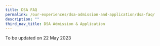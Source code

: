 ```yaml
---
title: DSA FAQ
permalink: /our-experiences/dsa-admission-and-application/dsa-faq/
description: ""
third_nav_title: DSA Admission & Application
---
```

To be updated on 22 May 2023
<div hidden="">

**General**

|  |  |
|---|---|
| Question 1 | • My child may be eligible for more than a single DSA. Hence, I would like to know how that works.<br>• Can a child be assessed under other categories despite registering for DSA Sports?<br>• Can my child apply for both DSA Score and Service Leadership? |
| Answer | Applicants can apply for more than one talent area from a school.<br><br>On the DSA-Sec portal, indicate up to 3 choices and 3 talent areas. You may indicate up to 2 talent areas for the same school. If you are intending to apply for 2 talent areas at the same school, you must indicate both as separate choices.<br><br>Your child will be required to rank his/ her choice during the School Preference Submission. |
| Question 2 | • What are the documents that we need to submit for DSA?<br>• How many certificates should we produce? |
| Answer | Your child’s primary school information will automatically be shared with us. This information includes your child's Co-curricular Activities (CCA), Values in Action (VIA) involvement, School-based achievements and awards, NAPFA results and Junior Sports Academy participation. You do not need to input these information.<br><br>On the DSA-Sec portal, you may provide information on non-school based activities and achievements, which are related to your child's chosen talent areas. This section is non-compulsory, with a limit of 10 entries. There is no specific requirement to the number of certificates that you need to present. We suggest that you piece the supporting documents in accordance to the selection criteria so that the assessor can have a clearer idea of your child’s talents/ interests, based on the supporting documents. |
| Question 3 | What is the PSLE score for DSA admission? |
| Answer | Jurong Secondary School offers N(A) and N(T) courses in addition to Express Course.<br>If your child/ ward has been offered a Confirmed Offer for our school, his/ her PSLE aggregate must at least qualify them for the N(T) course (source: MOE website [https://www.moe.gov.sg/secondary/courses/](https://www.moe.gov.sg/secondary/courses/)) |
| Question 4 | What is Jurong Secondary School’s cutoff for this year’s intake? |
| Answer | PSLE score range of 2021<br>• Express: 6 - 15<br>• Normal (Academic): 21 - 23<br>• Normal (Technical): 25 - 28 |
| Question 5 | • If my child loses interest in the programme, can he opt out?<br>• Can my child withdraw from the DSA program after my child is accepted in the DSA program?<br>• If my child were to enrol for basketball DSA, can he change to a different course at a later date? |
| Answer | It is MOE’s policy that a student will commit to the particular DSA programme that he/ she is accepted for, to fully develop the talent in that area.<br><br>In the event that your child is not sure that he/ she can sustain the programme for the next 4/ 5 years, then it may be advisable to reconsider the DSA option and look at entry via Secondary One Posting. |
| Question 6 | How will you allocate the class for the students who enrolls through DSA? |
| Answer | DSA students together with the rest of the S1 cohort for 2022 will be randomly allocated to the classes based on the course that they are eligible for. As Jurong Secondary is a pilot school for Full Subject-Based Banding, each S1 class will have approximately 34 students (instead of the usual 40) and have students from different courses in the same form class.<br><br>Each class will comprise ~20 students from Express; ~9 students from N(A); ~5 students from N(T) |
| Question 7 | • Is it possible that the child successfully qualifies for more than 1 DSA choice?<br>• Can my child choose the DSA he wants if he applies for 2 DSAs for the same school, and both applications are successful? |
| Answer | In the event that an applicant has applied for 2 talent areas in the same school, the school will only give him/her a confirmed offer for 1 talent area if successful.<br><br>The applicant may make his/ her preferences known to the interviewers during the 2 interviews. |
| Question 8 | • What happens if my child’s DSA application is accepted but the actual PSLE score falls below the cutoff? Will she be accepted to the school eventually?<br>• For the DSA programme, is streaming to Express or Normal course dependent on the child's PSLE result? |
| Answer | Jurong Secondary School offers 3 academic courses of Express, N(A) and N(T). Students who are given a Confirmed Offer are guaranteed a place in the school, provided that they accept the offer and qualify for one of the 3 academic courses based on their PSLE results. |
| Question 9 | • Who is eligible for DSA?<br>• What are the minimum requirements which Jurong Secondary School looks at when selecting students under DSA? |
| Answer | All applicants who are eligible for Secondary One admission in 2023 are eligible for the DSA programme. |
| Question 10 | If my child is not academically strong, will my child still be considered for DSA? |
| Answer | DSA is a means to acknowledge special talents of students. JSS does offer all the 3 different streams, and any child, regardless of his/her academic level, will be considered. Your child will be posted to the academic course that he/ she qualifies for based on his/ her PSLE results. |
| Question 11 | If the cut-off point is 8-10, does my child need to score 8-10 AL points to be accepted or does my child need to achieve 4-22 AL points (express)? |
| Answer | Under the DSA- Sec Exercise, a child who is offered a place in our school and takes up that offer will need to qualify for MOE Secondary School Course eligibility under the AL Scoring System.<br><br>This means that a child who scores within the range of 4-22 will be placed in the Express Course.<br><br>To be successfully admitted to a DSA school, your child's Primary School Leaving Examination (PSLE) results must qualify them for a course that the school offers.<br><br>For more information, please refer to MOE Website -<br> [https://www.moe.gov.sg/microsites/psle-fsbb/psle/new-psle-scoring-system.html](https://www.moe.gov.sg/microsites/psle-fsbb/psle/new-psle-scoring-system.html) |
| Question 12 | If my child gets AL 21, will he be streamed into the Express course? |
| Answer | With an AL Score in the range of 21 - 22, students will get an option of either Express or N(A) course.<br><br>For more information, please refer to MOE Website -<br>[https://www.moe.gov.sg/microsites/psle-fsbb/psle/new-psle-scoring-system.html](https://www.moe.gov.sg/microsites/psle-fsbb/psle/new-psle-scoring-system.html) |
| Question 13 | I understand that the cut-off point is between 6 to 15 AL for the Express course in Jurong Sec. If my child scores 20 AL and he is accepted under DSA, will he be placed under Express? |
| Answer | Yes. He will be placed in the Express course as an AL score of 20 will qualify him for the Express course.<br><br>For more information, please refer to MOE Website -<br>[https://www.moe.gov.sg/microsites/psle-fsbb/psle/new-psle-scoring-system.html](https://www.moe.gov.sg/microsites/psle-fsbb/psle/new-psle-scoring-system.html) |
| Question 14 | Is there any difference in the selection process due to students’ citizenship status? (E.g. Singaporean, PR and International Student) |
| Answer | No, there is no difference. |
| Question 15 | How do we prepare for the DSA Interview? |
| Answer | Shortlisted applicants will be notified to attend in-person interviews/ sports trials.<br><br>For SCoRe, the selection consists of 2 parts. The first part will consist of an interview to find out more about why your child is interested in DSA SCoRe and what he/ she is passionate about in Science. The second part will be a group collaboration discussion on a science investigation with other applicants.<br><br>For Service Leadership, there will be a series of questions to assess the applicant’s passion, interest and motivation. There will also be scenarios for the applicant to present his/ her viewpoint and possible actions that he/ she will take to further his/ her cause.<br><br>For Sports, shortlisted applicants will be invited to attend in-person sports trials. |
| Question 16 | • How and when do I apply for DSA?<br>• Do I enroll in DSA before or after the PSLE result? |
| Answer | Application for DSA-Sec can be submitted through the online DSA-Sec Portal. The application is open from 5 May 2022 to 1 Jun 2022, closing time at 3pm.<br><br>For more information, please refer to MOE website –<br>[https://www.moe.gov.sg/secondary/dsa/application/](https://www.moe.gov.sg/secondary/dsa/application/) |
| | |

**Science**

|  |  |
|---|---|
| Question 1 | If my child has not participated in the Science Olympiad, is it alright for him to apply for DSA Science? What is the criteria to apply for it? | 
| Answer | The applicant does not require Science Olympiad to apply for DSA Science. The qualities that we look out for in applicants include: a keen interest in learning science beyond the standard prescribed curriculum, passion in science research, and an interest to share their love for science with others. |  
| | |

**Service Leadership**

|  |  | 
|---|---|
| Question 1 | • My child has no prior experience in Service Leadership and he has not had the chance to participate in any projects. What are the odds that he will be selected for this DSA programme?<br>• Does my child have to previously be in the Prefectorial Board or be a Head / Vice-head Prefect to qualify for DSA? | 
| Answer | As mentioned in the presentation, the three attributes that we are looking for are Interest, Passion and Motivation to serve. This means that as long as the student expresses these attributes in his/ her involvement, be it as a participant or leader in his school's VIA programme, it will suffice.<br><br>Your child can also sharing during the interview on how he/she has expressed these attributes in his/her daily life. For example, how he/she has helped in taking care of others and helping out at home. A child who makes effort to reach out to others (eg. looking out for the elderly neighbors, buying food for the injured cat at the void deck) will have expressed these attributes. | 
| Question 2 | What kind of opportunities will my daughter get in the Service Leadership DSA throughout her 4-5 years to develop this strength in her? | 
| Answer | The three areas of our programmes are service opportunities, leadership training and community partnerships<br><br>Examples of service opportunities are conferences, learning journeys and attachments for exposure and to build up their social awareness for the needy. Leadership training will include workshops and camps to hone their leadership skills. Community partnerships will include projects that involve their peers in school projects and external programmes with the grassroots and other social organisations. | 
| Question 3 | Are there specific CCAs that my child must be in for DSA Service Leadership? | 
| Answer | No, for the categories of SCoRe and Service Leadership, your child will go through the CCA Options Exercise.<br><br>This is different from the DSA Sports. This will mean that other than their CCA commitments, they have to dedicate some afternoons to be involved in the DSA programme as mentioned in question 3. | 
| Question 4 | Would you have a spiral curriculum for service leadership? | 
| Answer | Yes. Our Lower Secondary programme focuses on core competencies of service leadership, and conferences/ learning journeys to ignite their interest and broaden their perspectives. The Upper Secondary programme will focus on initiating service projects under our Project COMpassion and level VIA projects. | 
| Question 5 | Can the child be selected in the leadership DSA and also take part in NCC? | 
| Answer | Yes, a child may be selected for Service Leadership DSA and at the same time, have NCC as his CCA. | 
| | |

**Sports**

|  |  |
|---|---|
| Question 1 | Will my child be guaranteed a place on the school sports team if he is accepted via DSA? |
| Answer | There is no guarantee of a confirmed place on the team.<br>Selection for the teams participating in NSG is based on merit and will be done nearer to the date of competition. We also participate in other competitions to provide opportunities to gain experience. |
| Question 2 | • My son's CCA is concert band, but your school does not have it for DSA. Is it advisable for my son to use badminton, to apply for DSA? As his primary school did not have badminton as CCA, he played it as a hobby.<br>• Can I choose DSA basketball although I am in badminton as I like to play both badminton and basketball?<br>• My child’s Primary school does not have a basketball CCA but he has been on ActiveSG Basketball Activity since primary 2 till now, participating in games challenge &amp; carnivals. Can this be considered something that the school will accept? |
| Answer | Yes, we will welcome application as long there is interest and passion for the particular DSA category. |
| Question 3 | • Will the students be asked to show skills during the DSA e-interview?<br>• During the e interview, is the school expecting the applicant to perform any footwork or displaying the strokes to the interviewer? |
| Answer | All shortlisted applicants will be invited to attend in-person sports trials. |
| Question 4 | Are there any other sports CCA that are offered under Sports DSA? |
| Answer | The school also offers Floorball (boys only) and Dragonboat (both boys and girls) as CCAs in the school. However, these 2 sports are not offered under the DSA Programme. |
| Question 5 | How many students do you take in for each sport? |
| Answer | It all depends on the potential of the applicants for the respective sports. |
| Question 6 | How is the live interview conducted for basketball as it has to be outdoors with other challenges? |
| Answer | All shortlisted applicants will be invited to attend in-person sports trials. |
| Question 7 | • Is height a consideration for admission to the basketball DSA programme?<br>• What are the odds of admission to DSA Basketball if my child’s CCA in primary school is Basketball and he is also a Junior Sports Academy (JSA) student? |
| Answer | We do consider the applicant’s height for Basketball DSA, but it is not the only or main criterion we look at. In previous DSA batches, we have selected students who were not tall, but possessed superb basketball skills. If the other aspects are suitable, height does not matter. |
| Question 8 | Do students have to make a video of their skills demo? |
| Answer | All shortlisted applicants will be invited to attend in-person sports trials. |
| | |

<center> Updated 13 May 2022 </center></div>